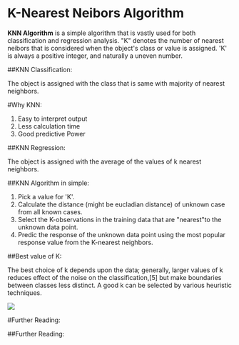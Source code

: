 # K-Nearest Neibors Algorithm

**KNN Algorithm** is a simple algorithm that is vastly used for both classification and regression analysis. "K" denotes the number of nearest neibors that is considered when the object's class or value is assigned.
'K' is always a positive integer, and naturally a uneven number.

##KNN Classification:

The object is assigned with the class that is same with majority of nearest neighbors.

#Why KNN:

1. Easy to interpret output
2. Less calculation time
3. Good predictive Power

##KNN Regression:

The object is assigned with the average of the values of k nearest neighbors.

##KNN Algorithm in simple:

1. Pick a value for 'K'.
2. Calculate the distance (might be eucladian distance) of unknown case from all known cases.
3. Select the K-observations in the training data that are "nearest"to the unknown data point.
4. Predic the response of the unknown data point using the most popular response value from the K-nearest neighbors.

##Best value of K:

The best choice of k depends upon the data; generally, larger values of k reduces effect of the noise on the classification,[5] but make boundaries between classes less distinct. A good k can be selected by various heuristic techniques.

![](https://image.slidesharecdn.com/nearestneighboralgorithmzaffarahmed-13089169751858-phpapp02-110624070327-phpapp02/95/nearest-neighbor-algorithm-zaffar-ahmed-4-728.jpg?cb=1308899040)


#Further Reading:

[1]: https://en.wikipedia.org/wiki/K-nearest_neighbors_algorithm
[2]: https://www.analyticsvidhya.com/blog/2018/03/introduction-k-neighbours-algorithm-clustering/

##Further Reading:
